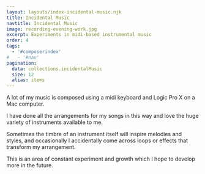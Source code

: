 ```yaml
---
layout: layouts/index-incidental-music.njk
title: Incidental Music
navtitle: Incidental Music
image: recording-evening-work.jpg
excerpt: Experiments in midi-based instrumental music 
order: 4
tags:
  - '#composerindex'
#   - '#nav'
pagination:
  data: collections.incidentalMusic
  size: 12
  alias: items
---
```


A lot of my music is composed using a midi keyboard and Logic Pro X on a Mac computer. 

I have done all the arrangements for my songs in this way and love the huge variety of instruments available to me.

Sometimes the timbre of an instrument itself will inspire melodies and styles, and occasionally I accidentally come across loops or effects that transform my arrangement.

This is an area of constant experiment and growth which I hope to develop more in the future.